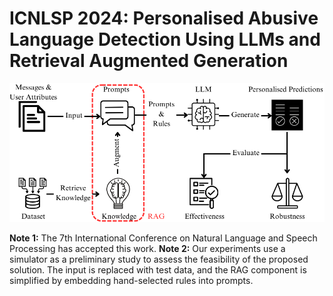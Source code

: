 # ICNLSP 2024: Personalised Abusive Language Detection Using LLMs and Retrieval Augmented Generation

![My Image](RAG_LLM.png)

**Note 1:** The 7th International Conference on Natural Language and Speech Processing has accepted this work. **Note 2:** Our experiments use a simulator as a preliminary study to assess the feasibility of the proposed solution. The input is replaced with test data, and the RAG component is simplified by embedding hand-selected rules into prompts.
